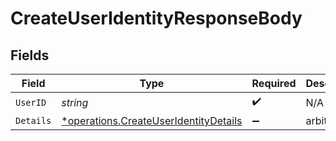# CreateUserIdentityResponseBody


## Fields

| Field                                                                                         | Type                                                                                          | Required                                                                                      | Description                                                                                   |
| --------------------------------------------------------------------------------------------- | --------------------------------------------------------------------------------------------- | --------------------------------------------------------------------------------------------- | --------------------------------------------------------------------------------------------- |
| `UserID`                                                                                      | *string*                                                                                      | :heavy_check_mark:                                                                            | N/A                                                                                           |
| `Details`                                                                                     | [*operations.CreateUserIdentityDetails](../../models/operations/createuseridentitydetails.md) | :heavy_minus_sign:                                                                            | arbitrary                                                                                     |